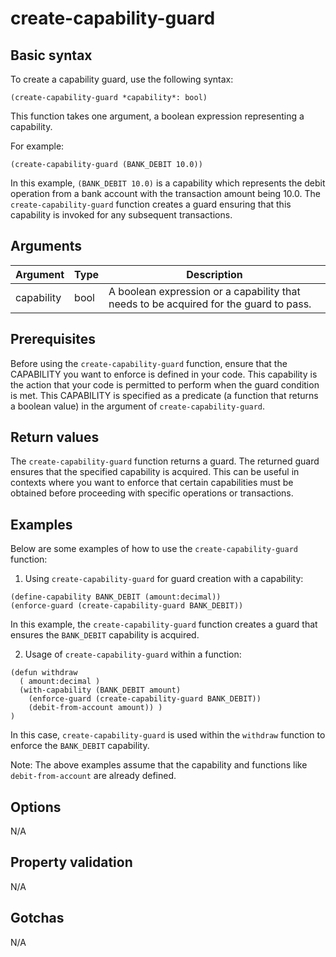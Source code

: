 # create-capability-guard

## Basic syntax

To create a capability guard, use the following syntax:

```pact
(create-capability-guard *capability*: bool)
```

This function takes one argument, a boolean expression representing a capability. 

For example:

```pact
(create-capability-guard (BANK_DEBIT 10.0))
```

In this example, `(BANK_DEBIT 10.0)` is a capability which represents the debit operation from a bank account with the transaction amount being 10.0. The `create-capability-guard` function creates a guard ensuring that this capability is invoked for any subsequent transactions.

## Arguments

| Argument | Type | Description |
| --- | --- | --- |
| capability | bool | A boolean expression or a capability that needs to be acquired for the guard to pass. |

## Prerequisites

Before using the `create-capability-guard` function, ensure that the CAPABILITY you want to enforce is defined in your code. This capability is the action that your code is permitted to perform when the guard condition is met. This CAPABILITY is specified as a predicate (a function that returns a boolean value) in the argument of `create-capability-guard`.

## Return values

The `create-capability-guard` function returns a guard. The returned guard ensures that the specified capability is acquired. This can be useful in contexts where you want to enforce that certain capabilities must be obtained before proceeding with specific operations or transactions.

## Examples

Below are some examples of how to use the `create-capability-guard` function:

1. Using `create-capability-guard` for guard creation with a capability:

```pact
(define-capability BANK_DEBIT (amount:decimal))
(enforce-guard (create-capability-guard BANK_DEBIT))
```

In this example, the `create-capability-guard` function creates a guard that ensures the `BANK_DEBIT` capability is acquired.

2. Usage of `create-capability-guard` within a function:

```pact
(defun withdraw
  ( amount:decimal )
  (with-capability (BANK_DEBIT amount) 
    (enforce-guard (create-capability-guard BANK_DEBIT)) 
    (debit-from-account amount)) )
)
```
In this case, `create-capability-guard` is used within the `withdraw` function to enforce the `BANK_DEBIT` capability. 

Note: The above examples assume that the capability and functions like `debit-from-account` are already defined.

## Options

N/A

## Property validation

N/A

## Gotchas

N/A

